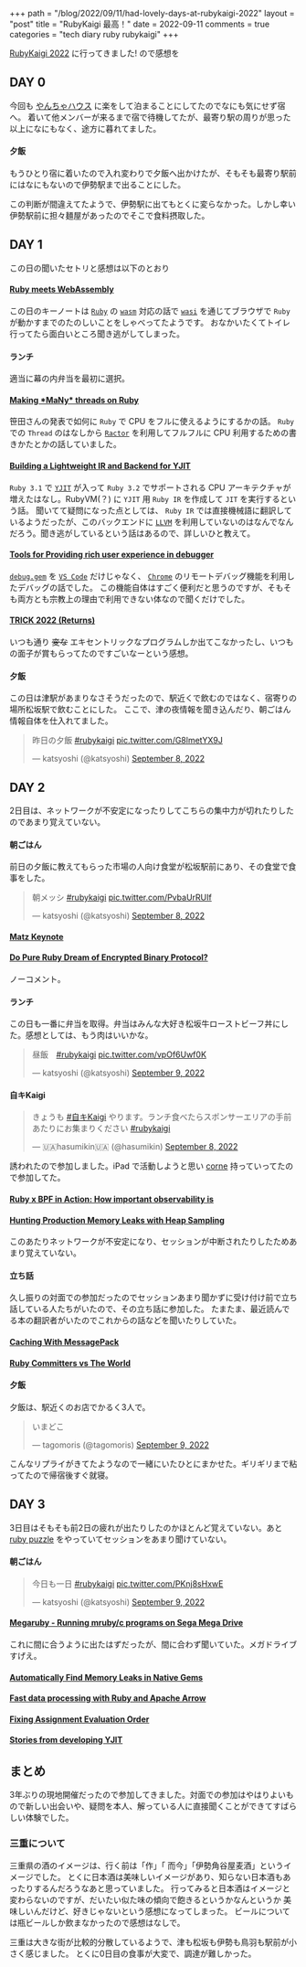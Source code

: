 +++
path = "/blog/2022/09/11/had-lovely-days-at-rubykaigi-2022"
layout = "post"
title = "RubyKaigi 最高！"
date = 2022-09-11
comments = true
categories = "tech diary ruby rubykaigi"
+++

[RubyKaigi 2022](https://rubykaigi.org/2022) に行ってきました! ので感想を

## DAY 0

今回も [やんちゃハウス](https://yancya.house/) に楽をして泊まることにしてたのでなにも気にせず宿へ。
着いて他メンバーが来るまで宿で待機してたが、最寄り駅の周りが思った以上になにもなく、途方に暮れてました。

#### 夕飯

もうひとり宿に着いたので入れ変わりで夕飯へ出かけたが、そもそも最寄り駅前にはなにもないので伊勢駅まで出ることにした。

この判断が間違えてたようで、伊勢駅に出てもとくに変らなかった。しかし幸い伊勢駅前に担々麺屋があったのでそこで食料摂取した。

## DAY 1

この日の聞いたセトリと感想は以下のとおり

#### [Ruby meets WebAssembly](https://rubykaigi.org/2022/presentations/kateinoigakukun.html)

この日のキーノートは [`Ruby`](https://www.ruby-lang.org/) の [`wasm`](https://webassembly.org/) 対応の話で [`wasi`](https://wasi.dev/) を通じてブラウザで `Ruby` が動かすまでのたのしいことをしゃべってたようです。
おなかいたくてトイレ行ってたら面白いところ聞き逃がしてしまった。

#### ランチ
適当に幕の内弁当を最初に選択。

#### [Making \*MaNy\* threads on Ruby](https://rubykaigi.org/2022/presentations/ko1.html)

笹田さんの発表で如何に `Ruby` で CPU をフルに使えるようにするかの話。 `Ruby` での `Thread` のはなしから [`Ractor`](https://github.com/ruby/ruby/blob/master/doc/ractor.md) を利用してフルフルに CPU 利用するための書きかたとかの話していました。

#### [Building a Lightweight IR and Backend for YJIT](https://rubykaigi.org/2022/presentations/maximecb.html)

`Ruby 3.1` で [`YJIT`](https://github.com/Shopify/yjit) が入って `Ruby 3.2` でサポートされる CPU アーキテクチャが増えたはなし。RubyVM(？) に `YJIT` 用 `Ruby IR` を作成して `JIT` を実行するという話。
聞いてて疑問になった点としては、 `Ruby IR` では直接機械語に翻訳しているようだったが、このバックエンドに [`LLVM`](https://llvm.org) を利用していないのはなんでなんだろう。聞き逃がしているという話はあるので、詳しいひと教えて。

#### [Tools for Providing rich user experience in debugger](https://rubykaigi.org/2022/presentations/ono-max.html)

[`debug.gem`](https://github.com/ruby/debug) を [`VS Code`](https://code.visualstudio.com/) だけじゃなく、 [`Chrome`](https://www.google.com/intl/ja_jp/chrome/) のリモートデバッグ機能を利用したデバッグの話でした。
この機能自体はすごく便利だと思うのですが、そもそも両方とも宗教上の理由で利用できない体なので聞くだけでした。

#### [TRICK 2022 (Returns)](https://rubykaigi.org/2022/presentations/tric.html)

いつも通り ~~変な~~ エキセントリックなプログラムしか出てこなかったし、いつもの面子が賞もらってたのですごいなーという感想。

#### 夕飯

この日は津駅があまりなさそうだったので、駅近くで飲むのではなく、宿寄りの場所松坂駅で飲むことにした。
ここで、津の夜情報を聞き込んだり、朝ごはん情報自体を仕入れてました。

<blockquote class="twitter-tweet"><p lang="ja" dir="ltr">昨日の夕飯 <a href="https://twitter.com/hashtag/rubykaigi?src=hash&amp;ref_src=twsrc%5Etfw">#rubykaigi</a> <a href="https://t.co/G8lmetYX9J">pic.twitter.com/G8lmetYX9J</a></p>&mdash; katsyoshi (@katsyoshi) <a href="https://twitter.com/katsyoshi/status/1568012256566480896?ref_src=twsrc%5Etfw">September 8, 2022</a></blockquote> <script async src="https://platform.twitter.com/widgets.js" charset="utf-8"></script>

## DAY 2
2日目は、ネットワークが不安定になったりしてこちらの集中力が切れたりしたのであまり覚えていない。

#### 朝ごはん

前日の夕飯に教えてもらった市場の人向け食堂が松坂駅前にあり、その食堂で食事をした。

<blockquote class="twitter-tweet"><p lang="ja" dir="ltr">朝メッシ <a href="https://twitter.com/hashtag/rubykaigi?src=hash&amp;ref_src=twsrc%5Etfw">#rubykaigi</a> <a href="https://t.co/PvbaUrRUIf">pic.twitter.com/PvbaUrRUIf</a></p>&mdash; katsyoshi (@katsyoshi) <a href="https://twitter.com/katsyoshi/status/1568019085430259712?ref_src=twsrc%5Etfw">September 8, 2022</a></blockquote> <script async src="https://platform.twitter.com/widgets.js" charset="utf-8"></script>

#### [Matz Keynote](https://rubykaigi.org/2022/presentations/yukihiro_matz.html)

#### [Do Pure Ruby Dream of Encrypted Binary Protocol?](https://rubykaigi.org/2022/presentations/yu_suke1994.html)

ノーコメント。

#### ランチ

この日も一番に弁当を取得。弁当はみんな大好き松坂牛ローストビーフ丼にした。感想としては、もう肉はいいかな。

<blockquote class="twitter-tweet"><p lang="ja" dir="ltr">昼飯　<a href="https://twitter.com/hashtag/rubykaigi?src=hash&amp;ref_src=twsrc%5Etfw">#rubykaigi</a> <a href="https://t.co/vpOf6Uwf0K">pic.twitter.com/vpOf6Uwf0K</a></p>&mdash; katsyoshi (@katsyoshi) <a href="https://twitter.com/katsyoshi/status/1568070622210826240?ref_src=twsrc%5Etfw">September 9, 2022</a></blockquote> <script async src="https://platform.twitter.com/widgets.js" charset="utf-8"></script>

#### 自キKaigi

<blockquote class="twitter-tweet"><p lang="ja" dir="ltr">きょうも <a href="https://twitter.com/hashtag/%E8%87%AA%E3%82%ADKaigi?src=hash&amp;ref_src=twsrc%5Etfw">#自キKaigi</a> やります。ランチ食べたらスポンサーエリアの手前あたりにお集まりください <a href="https://twitter.com/hashtag/rubykaigi?src=hash&amp;ref_src=twsrc%5Etfw">#rubykaigi</a></p>&mdash; 🇺🇦hasumikin🇺🇦 (@hasumikin) <a href="https://twitter.com/hasumikin/status/1568023525407211521?ref_src=twsrc%5Etfw">September 8, 2022</a></blockquote> <script async src="https://platform.twitter.com/widgets.js" charset="utf-8"></script>

誘われたので参加しました。iPad で活動しようと思い [corne](https://github.com/foostan/crkbd) 持っていってたので参加してた。

#### [Ruby x BPF in Action: How important observability is](https://rubykaigi.org/2022/presentations/udzura.html)
#### [Hunting Production Memory Leaks with Heap Sampling](https://rubykaigi.org/2022/presentations/KnuX.html)
このあたりネットワークが不安定になり、セッションが中断されたりしたためあまり覚えていない。

#### 立ち話

久し振りの対面での参加だったのでセッションあまり聞かずに受け付け前で立ち話している人たちがいたので、その立ち話に参加した。
たまたま、最近読んでる本の翻訳者がいたのでこれからの話などを聞いたりしていた。

#### [Caching With MessagePack](https://rubykaigi.org/2022/presentations/shioyama.html)
#### [Ruby Committers vs The World](https://rubykaigi.org/2022/presentations/rubylangorg.html)

#### 夕飯

夕飯は、駅近くのお店でかるく3人で。

<blockquote class="twitter-tweet"><p lang="ja" dir="ltr">いまどこ</p>&mdash; tagomoris (@tagomoris) <a href="https://twitter.com/tagomoris/status/1568221035702685696?ref_src=twsrc%5Etfw">September 9, 2022</a></blockquote> <script async src="https://platform.twitter.com/widgets.js" charset="utf-8"></script>

こんなリプライがきてたようなので一緒にいたひとにまかせた。ギリギリまで粘ってたので帰宿後すぐ就寝。

## DAY 3

3日目はそもそも前2日の疲れが出たりしたのかほとんど覚えていない。あと [ruby puzzle](https://ruby-puzzles-2022.cookpad.tech/) をやっていてセッションをあまり聞けていない。

#### 朝ごはん

<blockquote class="twitter-tweet"><p lang="ja" dir="ltr">今日も一日 <a href="https://twitter.com/hashtag/rubykaigi?src=hash&amp;ref_src=twsrc%5Etfw">#rubykaigi</a> <a href="https://t.co/PKnj8sHxwE">pic.twitter.com/PKnj8sHxwE</a></p>&mdash; katsyoshi (@katsyoshi) <a href="https://twitter.com/katsyoshi/status/1568387387088322560?ref_src=twsrc%5Etfw">September 9, 2022</a></blockquote> <script async src="https://platform.twitter.com/widgets.js" charset="utf-8"></script>

#### [Megaruby - Running mruby/c programs on Sega Mega Drive](https://rubykaigi.org/2022/presentations/yujiyokoo.html)

これに間に合うように出たはずだったが、間に合わず聞いていた。メガドライブすげえ。

#### [Automatically Find Memory Leaks in Native Gems](https://rubykaigi.org/2022/presentations/peterzhu2118.html)
#### [Fast data processing with Ruby and Apache Arrow](https://rubykaigi.org/2022/presentations/ktou.html)
#### [Fixing Assignment Evaluation Order](https://rubykaigi.org/2022/presentations/jeremyevans0.html)
#### [Stories from developing YJIT](https://rubykaigi.org/2022/presentations/alanwusx.html)

## まとめ

3年ぶりの現地開催だったので参加してきました。対面での参加はやはりよいもので新しい出会いや、疑問を本人、解っている人に直接聞くことができてすばらしい体験でした。


### 三重について
三重県の酒のイメージは、行く前は「作」「 而今」「伊勢角谷屋麦酒」というイメージでした。
とくに日本酒は美味しいイメージがあり、知らない日本酒もあったりするんだろうなあと思っていました。
行ってみると日本酒はイメージと変わらないのですが、だいたい似た味の傾向で飽きるというかなんというか
美味しいんだけど、好きじゃないという感想になってしまった。
ビールについては瓶ビールしか飲まなかったので感想はなしで。

三重は大きな街が比較的分散しているようで、津も松坂も伊勢も鳥羽も駅前が小さく感じました。
とくに0日目の食事が大変で、調達が難しかった。
